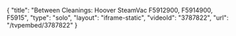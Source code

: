 {
    "title": "Between Cleanings: Hoover SteamVac F5912900, F5914900, F5915",
    "type": "solo",
    "layout": "iframe-static",
    "videoId": "3787822",
    "url": "\/tvpembed\/3787822"
}